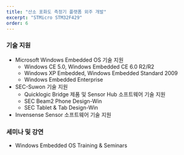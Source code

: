```yaml
---
title: "산소 포화도 측정기 플랫폼 외주 개발"
excerpt: "STMicro STM32F429"
order: 6
---
```




### 기술 지원

- Microsoft Windows Embedded OS 기술 지원
  - Windows CE 5.0, Windows Embedded CE 6.0 R2/R2
  - Windows XP Embedded, Windows Embedded Standard 2009
  - Windows Embedded Enterprise
- SEC-Suwon 기술 지원
  - Quicklogic Bridge 제품 및 Sensor Hub 소프트웨어 기술 지원
  - SEC Beam2 Phone Design-Win 
  - SEC Tablet & Tab Design-Win
- Invensense Sensor 소프트웨어 기술 지원

### 세미나 및 강연

- Windows Embedded OS Training & Seminars

